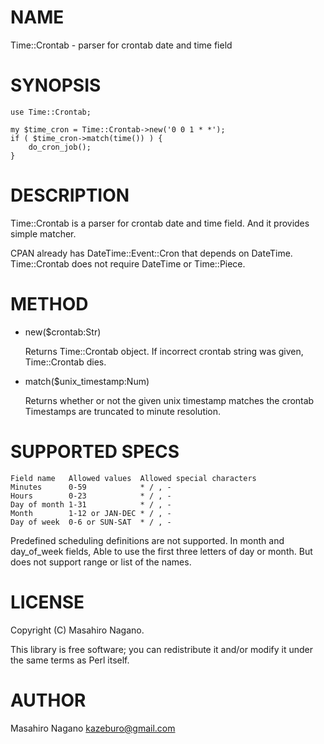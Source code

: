 # NAME

Time::Crontab - parser for crontab date and time field

# SYNOPSIS

    use Time::Crontab;

    my $time_cron = Time::Crontab->new('0 0 1 * *');
    if ( $time_cron->match(time()) ) {
        do_cron_job();
    }

# DESCRIPTION

Time::Crontab is a parser for crontab date and time field. And 
it provides simple matcher.

CPAN already has DateTime::Event::Cron that depends on DateTime.
Time::Crontab does not require DateTime or Time::Piece.

# METHOD

- new($crontab:Str)

    Returns Time::Crontab object. If incorrect crontab string was given, Time::Crontab dies.

- match($unix\_timestamp:Num)

    Returns whether or not the given unix timestamp matches the crontab
    Timestamps are truncated to minute resolution.

# SUPPORTED SPECS

    Field name   Allowed values  Allowed special characters
    Minutes      0-59            * / , -
    Hours        0-23            * / , -
    Day of month 1-31            * / , -
    Month        1-12 or JAN-DEC * / , -
    Day of week  0-6 or SUN-SAT  * / , -

Predefined scheduling definitions are not supported. 
In month and day\_of\_week fields, Able to use the first three letters of day or month. But 
does not support range or list of the names.

# LICENSE

Copyright (C) Masahiro Nagano.

This library is free software; you can redistribute it and/or modify
it under the same terms as Perl itself.

# AUTHOR

Masahiro Nagano <kazeburo@gmail.com>
